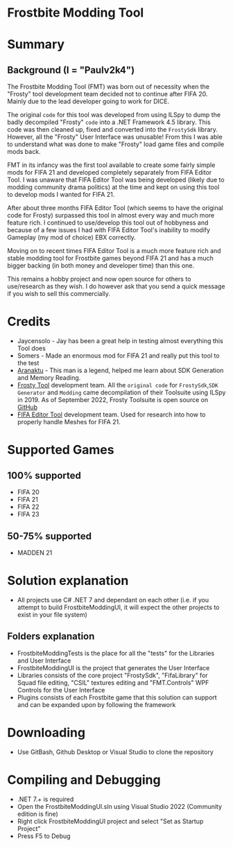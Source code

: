 # Frostbite Modding Tool

# Summary

## Background (I = "Paulv2k4")
The Frostbite Modding Tool (FMT) was born out of necessity when the "Frosty" tool development team decided not to continue after FIFA 20. Mainly due to the lead developer going to work for DICE.

The original `code` for this tool was developed from using ILSpy to dump the badly decompiled "Frosty" `code` into a .NET Framework 4.5 library. 
This code was then cleaned up, fixed and converted into the `FrostySdk` library. However, all the "Frosty" User Interface was unusable!
From this I was able to understand what was done to make "Frosty" load game files and compile mods back.

FMT in its infancy was the first tool available to create some fairly simple mods for FIFA 21 and developed completely separately from FIFA Editor Tool. 
I was unaware that FIFA Editor Tool was being developed (likely due to modding community drama politics) at the time and kept on using this tool to develop mods I wanted for FIFA 21. 

After about three months FIFA Editor Tool (which seems to have the original code for Frosty) surpassed this tool in almost every way and much more feature rich. 
I continued to use/develop this tool out of hobbyness and because of a few issues I had with FIFA Editor Tool's inability to modify Gameplay (my mod of choice) EBX correctly. 

Moving on to recent times FIFA Editor Tool is a much more feature rich and stable modding tool for Frostbite games beyond FIFA 21 and has a much bigger backing (in both money and developer time) than this one. 

This remains a hobby project and now open source for others to use/research as they wish. I do however ask that you send a quick message if you wish to sell this commercially.

# Credits
- Jaycensolo - Jay has been a great help in testing almost everything this Tool does
- Somers - Made an enormous mod for FIFA 21 and really put this tool to the test
- [Aranaktu](https://github.com/xAranaktu) - This man is a legend, helped me learn about SDK Generation and Memory Reading.
- [Frosty Tool](https://frostytoolsuite.com/) development team. All the `original code` for `FrostySdk`,`SDK Generator` and `Modding` came decompilation of their Toolsuite using ILSpy in 2019. 
As of September 2022, Frosty Toolsuite is open source on [GitHub](https://github.com/CadeEvs/FrostyToolsuite)
- [FIFA Editor Tool](https://www.fifaeditortool.com/) development team. Used for research into how to properly handle Meshes for FIFA 21. 

# Supported Games
## 100% supported
- FIFA 20
- FIFA 21
- FIFA 22
- FIFA 23

## 50-75% supported
- MADDEN 21

# Solution explanation
- All projects use C# .NET 7 and dependant on each other (i.e. if you attempt to build FrostbiteModdingUI, it will expect the other projects to exist in your file system)

## Folders explanation
- FrostbiteModdingTests is the place for all the "tests" for the Libraries and User Interface
- FrostbiteModdingUI is the project that generates the User Interface
- Libraries consists of the core project "FrostySdk", "FifaLibrary" for Squad file editing, "CSIL" textures editing and "FMT.Controls" WPF Controls for the User Interface
- Plugins consists of each Frostbite game that this solution can support and can be expanded upon by following the framework

# Downloading
- Use GitBash, Github Desktop or Visual Studio to clone the repository

# Compiling and Debugging
- .NET 7.+ is required
- Open the FrostbiteModdingUI.sln using Visual Studio 2022 (Community edition is fine)
- Right click FrostbiteModdingUI project and select "Set as Startup Project"
- Press F5 to Debug
